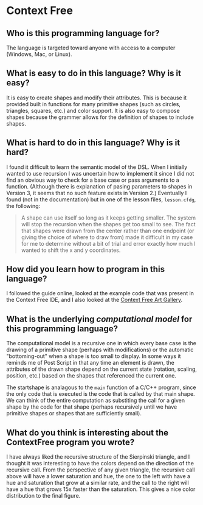 # Context Free

##  Who is this programming language for?
The language is targeted toward anyone with access to a computer (Windows,
Mac, or Linux).  

## What is easy to do in this language? Why is it easy?
It is easy to create shapes and modify their attributes.  This is because
it provided built in functions for many primitive shapes (such as circles,
triangles, squares, etc.) and color support.  It is also easy to compose
shapes because the grammer allows for the definition of shapes to include
shapes.

## What is hard to do in this language? Why is it hard?
I found it difficult to learn the semantic model of the DSL.
When I initially wanted to use recursion I was uncertain how to
implement it since I did not find an obvious way to check for a base
case or pass arguments to a function.  (Although there is explanation
of pasing parameters to shapes in Version 3, it seems that no such
feature exists in Version 2.)  Eventually I found (not in the documentation)
but in one of the lesson files, `lesson.cfdg`, the following: 
> A shape can use itself so long as it keeps getting smaller.
> The system will stop the recursion when the shapes get too small to see.
The fact that shapes were drawn from the center rather than one endpoint (or
giving the choice of where to draw from) made it difficult in my case for
me to determine without a bit of trial and error exactly how much I wanted to
shift the x and y coordinates.

## How did you learn how to program in this language?
I followed the guide online, looked at the example code that was present in
the Context Free IDE, and I also looked at the [Context Free Art Gallery](
http://www.contextfreeart.org/gallery/index.php).

## What is the underlying _computational model_ for this programming language? 
The computational model is a recursive one in which every base case
is the drawing of a primitive shape (perhaps with modifications) or the
automatic "bottoming-out" when a shape is too small to display. In some ways
it reminds me of Post Script in that any time an element is drawn, the
attributes of the drawn shape depend on the current state (rotation, scaling,
position, etc.) based on the shapes that referenced the current one.

The startshape is analagous to the `main` function of a C/C++ program, since
the only code that is executed is the code that is called by that main shape.
We can think of the entire computation as substiting the call for a given
shape by the code for that shape (perhaps recursively until we have
primitive shapes or shapes that are sufficiently small).

## What do you think is interesting about the ContextFree program you wrote?
I have always liked the recursive structure of the Sierpinski triangle, and
I thought it was interesting to have the colors depend on the direction of the
recursive call.  From the perspective of any given triangle, the recursive
call above will have a lower saturation and hue, the one to the left with have 
a hue and saturation that grow at a similar rate, and the call to the right will
have a hue that grows 15x faster than the saturation.  This gives a nice color
distribution to the final figure.

